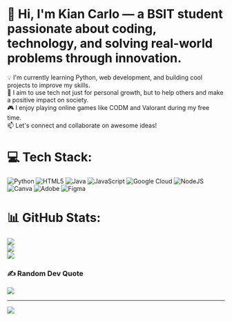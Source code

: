 # 👋 Hi, I'm Kian Carlo — a BSIT student passionate about coding, technology, and solving real-world problems through innovation.

💡 I'm currently learning Python, web development, and building cool projects to improve my skills.<br/>
🌱 I aim to use tech not just for personal growth, but to help others and make a positive impact on society.<br/>
🎮 I enjoy playing online games like CODM and Valorant during my free time.<br/>
📫 Let's connect and collaborate on awesome ideas!<br/>


# 💻 Tech Stack:
![Python](https://img.shields.io/badge/python-3670A0?style=flat-square&logo=python&logoColor=ffdd54) ![HTML5](https://img.shields.io/badge/html5-%23E34F26.svg?style=flat-square&logo=html5&logoColor=white) ![Java](https://img.shields.io/badge/java-%23ED8B00.svg?style=flat-square&logo=openjdk&logoColor=white) ![JavaScript](https://img.shields.io/badge/javascript-%23323330.svg?style=flat-square&logo=javascript&logoColor=%23F7DF1E) ![Google Cloud](https://img.shields.io/badge/GoogleCloud-%234285F4.svg?style=flat-square&logo=google-cloud&logoColor=white) ![NodeJS](https://img.shields.io/badge/node.js-6DA55F?style=flat-square&logo=node.js&logoColor=white) ![Canva](https://img.shields.io/badge/Canva-%2300C4CC.svg?style=flat-square&logo=Canva&logoColor=white) ![Adobe](https://img.shields.io/badge/adobe-%23FF0000.svg?style=flat-square&logo=adobe&logoColor=white) ![Figma](https://img.shields.io/badge/figma-%23F24E1E.svg?style=flat-square&logo=figma&logoColor=white)
# 📊 GitHub Stats:
![](https://github-readme-stats.vercel.app/api?username=Amzithegreat&theme=merko&hide_border=false&include_all_commits=false&count_private=false)<br/>
![](https://nirzak-streak-stats.vercel.app/?user=Amzithegreat&theme=merko&hide_border=false)<br/>
![](https://github-readme-stats.vercel.app/api/top-langs/?username=Amzithegreat&theme=merko&hide_border=false&include_all_commits=false&count_private=false&layout=compact)

### ✍️ Random Dev Quote
![](https://quotes-github-readme.vercel.app/api?type=horizontal&theme=radical)

---
[![](https://visitcount.itsvg.in/api?id=Amzithegreat&icon=0&color=0)](https://visitcount.itsvg.in)

<!-- Proudly created with GPRM ( https://gprm.itsvg.in ) -->
